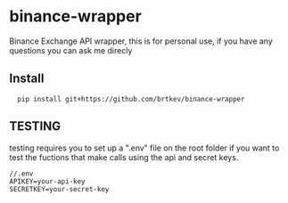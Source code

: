 # binance-wrapper
Binance Exchange API wrapper, this is for personal use, if you have any questions you can ask me direcly

## Install
```
  pip install git+https://github.com/brtkev/binance-wrapper
```

## TESTING

testing requires you to set up a ".env" file on the root folder if you want to test the fuctions
that make calls using the api and secret keys.

```
//.env
APIKEY=your-api-key
SECRETKEY=your-secret-key
```
